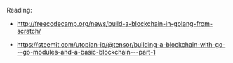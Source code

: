 Reading:

- http://freecodecamp.org/news/build-a-blockchain-in-golang-from-scratch/

- https://steemit.com/utopian-io/@tensor/building-a-blockchain-with-go---go-modules-and-a-basic-blockchain---part-1